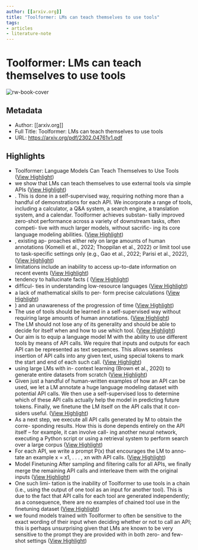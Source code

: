 ```yaml
---
author: [[arxiv.org]]
title: "Toolformer: LMs can teach themselves to use tools"
tags: 
- articles
- literature-note
---
```

# Toolformer: LMs can teach themselves to use tools

![rw-book-cover](https://readwise-assets.s3.amazonaws.com/static/images/article0.00998d930354.png)

## Metadata
- Author: [[arxiv.org]]
- Full Title: Toolformer: LMs can teach themselves to use tools
- URL: https://arxiv.org/pdf/2302.04761v1.pdf

## Highlights
- Toolformer: Language Models Can Teach Themselves to Use Tools ([View Highlight](https://read.readwise.io/read/01gs56zjwr4x67myv3mm7x66k9))
- we show that
  LMs can teach themselves to use external tools
  via simple APIs ([View Highlight](https://read.readwise.io/read/01gs55kwd9kr4vas1cdfwhs26p))
- . This is done in a self-supervised
  way, requiring nothing more than a handful of
  demonstrations for each API. We incorporate
  a range of tools, including a calculator, a Q&A
  system, a search engine, a translation system,
  and a calendar. Toolformer achieves substan-
  tially improved zero-shot performance across
  a variety of downstream tasks, often competi-
  tive with much larger models, without sacriﬁc-
  ing its core language modeling abilities. ([View Highlight](https://read.readwise.io/read/01gs55mpwycfyp44pg4gjc83aj))
- , existing ap-
  proaches either rely on large amounts of human
  annotations (Komeili et al., 2022; Thoppilan et al.,
  2022) or limit tool use to task-speciﬁc settings only
  (e.g., Gao et al., 2022; Parisi et al., 2022), ([View Highlight](https://read.readwise.io/read/01gs55pa95z2zj3cpb168ekntk))
- limitations include an inability to access
  up-to-date information on recent events ([View Highlight](https://read.readwise.io/read/01gs55n8qrc91eer80fc74w9sj))
- tendency to hallucinate
  facts ( ([View Highlight](https://read.readwise.io/read/01gs55nb745dh6nn5gfg88k9pb))
- difﬁcul-
  ties in understanding low-resource languages ([View Highlight](https://read.readwise.io/read/01gs55ndxva4tqsbw3e9qt4b5y))
- a lack of mathematical skills to per-
  form precise calculations ([View Highlight](https://read.readwise.io/read/01gs55ngp7a4x9j123mfx7h8rt))
- ) and an
  unawareness of the progression of time ([View Highlight](https://read.readwise.io/read/01gs55nk10e7szqrk6ybnmzfbk))
- The use of tools should be learned in a
  self-supervised way without requiring large
  amounts of human annotations. ([View Highlight](https://read.readwise.io/read/01gs55qqchkt3x8ygg1xj5r9p4))
- The LM should not lose any of its generality
  and should be able to decide for itself when
  and how to use which tool. ([View Highlight](https://read.readwise.io/read/01gs55qz0f2332adm14jdjtmq2))
- Our aim is to equip a language model M with the
  ability to use different tools by means of API calls.
  We require that inputs and outputs for each API
  can be represented as text sequences. This allows
  seamless insertion of API calls into any given text,
  using special tokens to mark the start and end of
  each such call. ([View Highlight](https://read.readwise.io/read/01gs56404drd4dzfjjj903bs74))
- using large LMs with in-
  context learning (Brown et al., 2020) to generate
  entire datasets from scratch ([View Highlight](https://read.readwise.io/read/01gs5627sh3h78gknv00rwshbc))
- Given just a handful of human-written examples
  of how an API can be used, we let a LM annotate
  a huge language modeling dataset with potential
  API calls. We then use a self-supervised loss to
  determine which of these API calls actually help
  the model in predicting future tokens. Finally, we
  ﬁnetune the LM itself on the API calls that it con-
  siders useful. ([View Highlight](https://read.readwise.io/read/01gs562vsakc7e6gm4tkvz0mh2))
- As a next step, we execute
  all API calls generated by M to obtain the corre-
  sponding results. How this is done depends entirely
  on the API itself – for example, it can involve call-
  ing another neural network, executing a Python
  script or using a retrieval system to perform search
  over a large corpus ([View Highlight](https://read.readwise.io/read/01gs5651fp2zbjy5s11ykxtfxy))
- For each API, we write a
  prompt P(x) that encourages the LM to anno-
  tate an example x = x1, . . . , xn with API calls. ([View Highlight](https://read.readwise.io/read/01gs564marcfgazs5b5j98hch2))
- Model Finetuning After sampling and ﬁltering
  calls for all APIs, we ﬁnally merge the remaining
  API calls and interleave them with the original
  inputs ([View Highlight](https://read.readwise.io/read/01gs565q74k49z4vr8xkm484jt))
- One such limi-
  tation is the inability of Toolformer to use tools in a
  chain (i.e., using the output of one tool as an input
  for another tool). This is due to the fact that API
  calls for each tool are generated independently; as a
  consequence, there are no examples of chained tool
  use in the ﬁnetuning dataset ([View Highlight](https://read.readwise.io/read/01gs567xjvjtxnzbkz1py92r28))
- we found models
  trained with Toolformer to often be sensitive to the
  exact wording of their input when deciding whether
  or not to call an API; this is perhaps unsurprising
  given that LMs are known to be very sensitive to
  the prompt they are provided with in both zero-
  and few-shot settings ([View Highlight](https://read.readwise.io/read/01gs568afsvrq89wf0zcx1c268))
